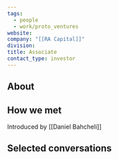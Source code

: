 ```yaml
---
tags:
  - people
  - work/proto_ventures
website: 
company: "[[RA Capital]]"
division: 
title: Associate
contact_type: investor
---
```

## About


## How we met
Introduced by [[Daniel Bahcheli]]

## Selected conversations
